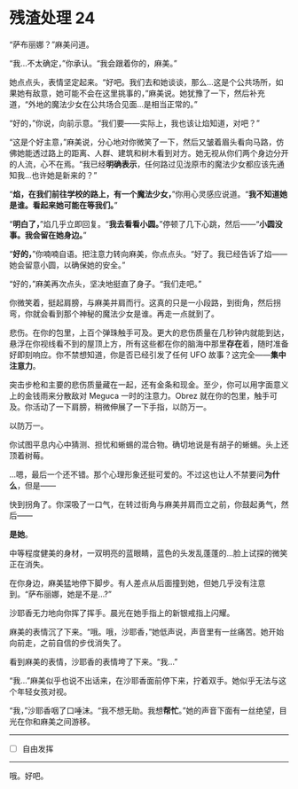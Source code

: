 # 残渣处理 24

“萨布丽娜？”麻美问道。

“我...不太确定，”你承认。“我会跟着你的，麻美。”

她点点头，表情坚定起来。“好吧。我们去和她谈谈，那么...这是个公共场所，如果她有敌意，她可能不会在这里挑事的，”麻美说。她犹豫了一下，然后补充道，“外地的魔法少女在公共场合见面...是相当正常的。”

“好的，”你说，向前示意。“我们要——实际上，我也该让焰知道，对吧？”

“这是个好主意，”麻美说，分心地对你微笑了一下，然后又皱着眉头看向马路，仿佛她能透过路上的距离、人群、建筑和树木看到对方。她无视从你们两个身边分开的人流，心不在焉。“我已经**明确表示**，任何路过见泷原市的魔法少女都应该先通知我...也许她是新来的？”

“**焰，在我们前往学校的路上，有一个魔法少女，**”你用心灵感应说道。“**我不知道她是谁。看起来她可能在等我们。**”

“**明白了，**”焰几乎立即回复。“**我去看看小圆。**”停顿了几下心跳，然后——“**小圆没事。我会留在她身边。**”

“**好的，**”你喃喃自语。把注意力转向麻美，你点点头。“好了。我已经告诉了焰——她会留意小圆，以确保她的安全。”

“好的，”麻美再次点头，坚决地挺直了身子。“我们走吧。”

你微笑着，挺起肩膀，与麻美并肩而行。这真的只是一小段路，到街角，然后拐弯，你就会看到那个神秘的魔法少女是谁。再走一点就到了。

悲伤。在你的包里，上百个弹珠触手可及。更大的悲伤质量在几秒钟内就能到达，悬浮在你视线看不到的屋顶上方，所有这些都在你的脑海中那里**存在**着，随时准备好即刻响应。你不禁想知道，你是否已经引发了任何 UFO 故事？这完全——**集中注意力**。

突击步枪和主要的悲伤质量藏在一起，还有金条和现金。至少，你可以用字面意义上的金钱雨来分散敌对 Meguca 一时的注意力。Obrez 就在你的包里，触手可及。你活动了一下肩膀，稍微伸展了一下手指，以防万一。

以防万一。

你试图平息内心中猜测、担忧和蜥蜴的混合物。确切地说是有胡子的蜥蜴。头上还顶着树莓。

...嗯，最后一个还不错。那个心理形象还挺可爱的。不过这也让人不禁要问**为什么**，但是——

快到拐角了。你深吸了一口气，在转过街角与麻美并肩而立之前，你鼓起勇气，然后——

**是她**。

中等程度健美的身材，一双明亮的蓝眼睛，蓝色的头发乱蓬蓬的...脸上试探的微笑正在消失。

在你身边，麻美猛地停下脚步。有人差点从后面撞到她，但她几乎没有注意到。“萨布丽娜，她是不是...?”

沙耶香无力地向你挥了挥手。晨光在她手指上的新银戒指上闪耀。

麻美的表情沉了下来。“哦。哦，沙耶香，”她低声说，声音里有一丝痛苦。她开始向前走，之前自信的步伐消失了。

看到麻美的表情，沙耶香的表情垮了下来。“我...”

“我...”麻美似乎也说不出话来，在沙耶香面前停下来，拧着双手。她似乎无法与这个年轻女孩对视。

“我，”沙耶香咽了口唾沫。“我不想无助。我想**帮忙**。”她的声音下面有一丝绝望，目光在你和麻美之间游移。

---

- [ ] 自由发挥

---

哦。好吧。
